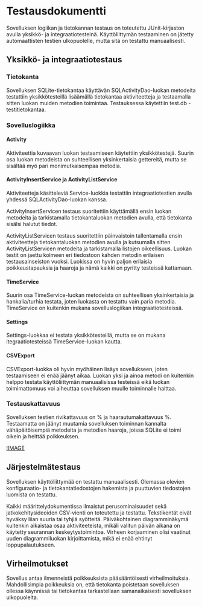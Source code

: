 # Testausdokumentti

Sovelluksen logiikan ja tietokannan testaus on toteutettu JUnit-kirjaston avulla yksikkö- ja integraatiotesteinä. Käyttöliittymän testaaminen on jätetty automaattisten testien ulkopuolelle, mutta sitä on testattu manuaalisesti.

## Yksikkö- ja integraatiotestaus

### Tietokanta

Sovelluksen SQLite-tietokantaa käyttävän SQLActivityDao-luokan metodeita testattiin yksikkötesteillä lisäämällä tietokantaa aktiviteetteja ja testaamalla sitten luokan muiden metodien toimintaa. Testauksessa käytettiin test.db -testitietokantaa.

### Sovelluslogiikka

#### Activity

Aktiviteettia kuvaavan luokan testaamiseen käytettiin yksikkötestejä. Suurin osa luokan metodeista on suhteellisen yksinkertaisia gettereitä, mutta se sisältää myö pari monimutkaisempaa metodia. 

#### ActivityInsertService ja ActivityListService

Aktiviteetteja käsitteleviä Service-luokkia testattiin integraatiotestien avulla yhdessä SQLActivityDao-luokan kanssa.

ActivityInsertServicen testaus suoritettiin käyttämällä ensin luokan metodeita ja tarkistamalla tietokantaluokan metodien avulla, että tietokanta sisälsi halutut tiedot.

ActivityListServicen testaus suoritettiin päinvaistoin tallentamalla ensin aktiviteetteja tietokantaluokan metodien avulla ja kutsumalla sitten ActivityListServicen metodeita ja tarkistamalla listojen oikeellisuus. Luokan testit on jaettu kolmeen eri tiedostoon kahden metodin erilaisen testausainseiston vuoksi. Luokissa on hyvin paljon erilaisia poikkeustapauksia ja haaroja ja nämä kaikki on pyritty testeissä kattamaan.

#### TimeService

Suurin osa TimeService-luokan metodeista on suhteellisen yksinkertaisia ja hankalia/turhia testata, joten luokasta on testattu vain paria metodia. TimeService on kuitenkin mukana sovelluslogiikan integraatiotesteissä.

#### Settings

Settings-luokkaa ei testata yksikkötesteillä, mutta se on mukana itegraatiotesteissä TimeService-luokan kautta.

#### CSVExport

CSVExport-luokka oli hyvin myöhäinen lisäys sovellukseen, joten testaamiseen ei enää jäänyt aikaa. Luokan yksi ja ainoa metodi on kuitenkin helppo testata käyttöliittymän manuaalisissa testeissä eikä luokan toimimattomuus voi aiheuttaa sovelluksen muulle toiminnalle haittaa.

### Testauskattavuus

Sovelluksen testien rivikattavuus on % ja haarautumakattavuus %. Testaamatta on jäänyt muutamia sovelluksen toiminnan kannalta vähäpäitöisempiä metodeita ja metodien haaroja, joissa SQLite ei toimi oikein ja heittää poikkeuksen.

[!IMAGE]()

## Järjestelmätestaus

Sovelluksen käyttöliittymää on testattu manuaalisesti. Olemassa olevien konfiguraatio- ja tietokantatiedostojen hakemista ja puuttuvien tiedostojen luomista on testattu.

Kaikki määrittelydokumentissa ilmaistut perusominaisuudet sekä jatkokehitysideoiden CSV-vienti on toteutettu ja testattu. Tekstikentät eivät hyväksy liian suuria tai tyhjiä syötteitä. Päiväkohtainen diagramminäkymä kuitenkin aikaistaa osaa aktiviteeteista, mikäli valitun päivän aikana on käytetty seurannan keskeytystoimintoa. Virheen korjaaminen olisi vaatinut uuden diagrammiluokan kirjoittamista, mikä ei enää ehtinyt loppupalautukseen.

## Virheilmotukset

Sovellus antaa ilmenneistä poikkeuksista pääsääntöisesti virheilmoituksia. Mahdollisimpia poikkeuksia on, että tietokanta poistetaan sovelluksen ollessa käynnissä tai tietokantaa tarkastellaan samanaikaisesti sovelluksen ulkopuolelta.